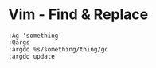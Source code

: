 Vim - Find & Replace
====================

```shell
:Ag 'something'
:Qargs
:argdo %s/something/thing/gc
:argdo update
```
